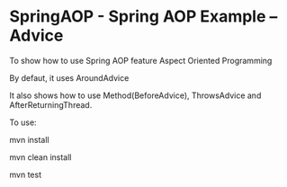 SpringAOP - Spring AOP Example – Advice
=======================================

To show how to use Spring AOP feature Aspect Oriented Programming

By defaut, it uses AroundAdvice

It also shows how to use Method(BeforeAdvice), ThrowsAdvice and AfterReturningThread.

To use:

mvn install

mvn clean install

mvn test
